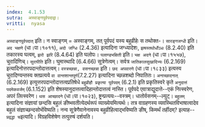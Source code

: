 ```yaml
---
index:  4.1.53
sutra:  अस्वाङ्गपूर्वपदाद्वा।
vritti:  nyasa
---
```


`अस्वाङ्गपूर्वपदात्` इति। न स्वाङ्गम् = अस्वाङ्गम्, तत् पूर्वपदं यस्य बहुव्रीहेः स तथोक्त-। `सारङ्गजग्धी` इति। `अद भक्षणे` (धा।पा।१०११), `अदो जग्धिः` (2.4.36) इत्यादिना जग्ध्यादेशः, `झषस्तथोर्धोऽधः` (8.2.40) इति तकारस्य घत्वम्, `झरो झरि` (8.4.64) इति घलोपः। `पलाण्डभक्षिती` इति। `भक्ष अदने` (धा।पा।१५५७), चुरादिणिच्। `सुरापीति` इति। घुमास्थादि (6.4.66) सूत्रेणेत्वम्। सर्वत्र `जातिकालसुखादिभ्यः` (6.2.169) इत्यादिनोत्तरपदान्तोदात्तत्वम्।
`वस्त्रच्छन्ना, वसनच्छन्ना` इति। `छद अपवारणे` (धा।पा।१८३३) इत्यस्य चुरादिण्यन्तस्य क्तप्रत्यये `वा वान्तशान्तपूर्ण`(7.2.27) इत्यादिना च्छन्नशब्दो निपातितः। `अनाच्छादनात्` (6.2.169) इत्युत्तरपदान्तोदात्तत्वप्रतिषेधे `बहुव्रीहौ प्रकृत्या पूर्वपदम्` (6.2.1) इति प्रकृतिस्वरे कृते `अनुदात्तं पदमेकवर्जम्` (6.1.152) इति शेषस्यानुदात्तत्वादिहान्तोदात्तत्वं नास्ति। पूर्वपदे एवात्राद्युदात्ते--एकं नित्स्वरेण, अपरं लित्स्वरेण। `थस आच्छादने` (धा।पा।१०२३), ष्ट्रन्प्रत्ययः--वस्त्रम्। धातोर्वसनम्--ल्युट्। 
`बहुलम्` इत्यादिना संज्ञायां छन्दसि बहुलं ङीष्भवतीत्येदर्थरूपं व्याख्येयमित्यर्थः। तत्र वाग्रहणस्य व्यवस्थितविभाषात्वादेव बहुलं संज्ञाच्छन्दसोर्भविष्यति। नन्व सूत्रेणैवानेनावस्य बहुव्रीहित्वाद्भविष्यति ङीष्, किमर्थं तर्हीदम्? इत्याह-- `प्रवृद्धा च`इत्यादि। विग्रहविशेषेण तत्पुरुषं दर्शयति।
